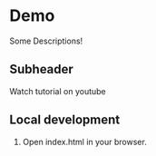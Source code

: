 # Demo

Some Descriptions!

## Subheader 

Watch tutorial on youtube

## Local development 

1. Open index.html in your browser.

